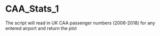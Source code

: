 # CAA_Stats_1
The script will read in UK CAA passenger numbers (2006-2018) for any entered airport and return the plot
